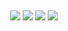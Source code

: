 <font color="blue">



##
<div align="CENTER">
<a href="https://www.youtube.com/channel/UCpSewv4uh_0PmSEES2YjRmg" "target="_blank"><img src= https://img.shields.io/badge/YouTube-FF0000?style=for-the-badge&logo=youtube&logoColor=white "target="_blank"></a>
<a href="https://web.facebook.com/andre.bottari" "target="_blank"><img src=https://img.shields.io/badge/Facebook-1877F2?style=for-the-badge&logo=facebook&logoColor=white "target="_blank"></a>
<a href="https://www.instagram.com/andre.bottari/" "target="_blank"><img src=https://img.shields.io/badge/Instagram-E4405F?style=for-the-badge&logo=instagram&logoColor=white  "target="_blank"></a>
<a href="https://www.linkedin.com/in/andr%C3%A9-bottari-1a0683223/" "target="_blank"><img src=https://img.shields.io/badge/LinkedIn-0077B5?style=for-the-badge&logo=linkedin&logoColor=white  "target="_blank"></a>
</div>
